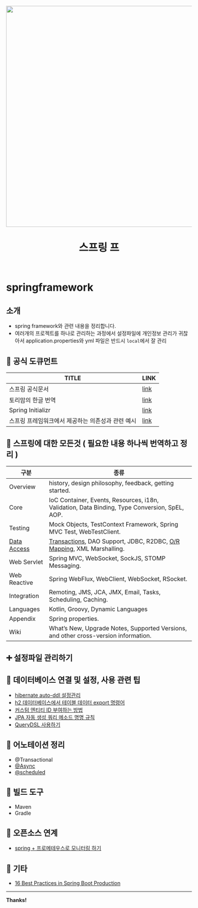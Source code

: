 <h1 align="center">
  <br>
  <img src="https://encrypted-tbn0.gstatic.com/images?q=tbn:ANd9GcQcuSahr_aLdlNT-wkMm8wd06qPnlLK-8uI1Q&usqp=CAU"  width=600"></a>
  <br>
  <br>
     스프링 프
  <br>
  <br>
</h1>


# springframework
                                                                         
## 소개
- spring framework와 관련 내용을 정리합니다.
- 여러개의 프로젝트를 하나로 관리하는 과정에서 설정파일에 개인정보 관리가 귀찮아서 application.properties와 yml 파일은 반드시 `local`에서 잘 관리

## :trident: 공식 도큐먼트
                                                                                                                                               
| TITLE | LINK |
| ------ | ------ |
| 스프링 공식문서 | [link][스프링공식] |
| 토리맘의 한글 번역 | [link][스프링공식번역] |
| Spring Initializr | [link][스프링프로젝트생성] |
| 스프링 프레임워크에서 제공하는 의존성과 관련 예시 | [link][스프링의존성예시] |
                                                                         
## :crown: 스프링에 대한 모든것 ( 필요한 내용 하나씩 번역하고 정리 )

| 구분 | 종류 |
| ------ | ------ |
| Overview | history, design philosophy, feedback, getting started. |
| Core | IoC Container, Events, Resources, i18n, Validation, Data Binding, Type Conversion, SpEL, AOP. |
| Testing | Mock Objects, TestContext Framework, Spring MVC Test, WebTestClient. |
| [Data Access][데이터엑세스] | [Transactions][트랜잭션], DAO Support, JDBC, R2DBC, [O/R Mapping][ORM매핑], XML Marshalling. |
| Web Servlet | Spring MVC, WebSocket, SockJS, STOMP Messaging. |
| Web Reactive | Spring WebFlux, WebClient, WebSocket, RSocket. |
| Integration | Remoting, JMS, JCA, JMX, Email, Tasks, Scheduling, Caching. |
| Languages | Kotlin, Groovy, Dynamic Languages |
| Appendix | Spring properties. |
| Wiki | What’s New, Upgrade Notes, Supported Versions, and other cross-version information. |
                                                                         
                                                                         
                                                                         
                                                                         
                                                                         
## :heavy_plus_sign: 설정파일 관리하기


##  :custard: 데이터베이스 연결 및 설정, 사용 관련 팁
- [hibernate auto-ddl 설정관리](https://github.com/t0e8r1r4y/springframewordk/blob/main/hibernate/ddl_auto.md)
- [h2 데이터베이스에서 테이블 데이터 export 명령어](https://github.com/t0e8r1r4y/springframewordk/blob/main/hibernate/h2-data-export.md)
- [커스텀 엔티티 ID 부여하는 방법](https://github.com/t0e8r1r4y/springframewordk/blob/main/hibernate/Identifiers.md)
- [JPA 자동 생성 쿼리 메소드 명명 규칙](https://github.com/t0e8r1r4y/springframewordk/blob/main/hibernate/JPA_AutoGenQuery.md)
- [QueryDSL 사용하기](https://ict-nroo.tistory.com/117)

## :green_apple: 어노테이션 정리
- @Transactional
- [@Async](https://brunch.co.kr/@springboot/401)
- [@scheduled](https://github.com/t0e8r1r4y/springframewordk/blob/main/annotation/schedule.md)

## :strawberry: 빌드 도구
- Maven
- Gradle

## :banana: 오픈소스 연계
- [spring  + 프로메테우스로 모니터링 하기](https://github.com/t0e8r1r4y/springframewordk/tree/main/prometheus_spring)

##  :purse: 기타
- [16 Best Practices in Spring Boot Production](https://medium.com/@hubian/16-best-practices-in-spring-boot-production-62c065a6145c)


---
**Thanks!**

[//]: # (These are reference links used in the body of this note and get stripped out when the markdown processor does its job. There is no need to format nicely because it shouldn't be seen. Thanks SO - http://stackoverflow.com/questions/4823468/store-comments-in-markdown-syntax)
   [스프링공식]: <https://docs.spring.io/spring-framework/docs/current/reference/html/>
   [스프링공식번역]: <https://godekdls.github.io/>
   [스프링프로젝트생성]: <https://start.spring.io>
   [스프링의존성예시]: <https://github.com/spring-projects/spring-kafka/tree/main/samples>
   [데이터엑세스]: <https://github.com/t0e8r1r4y/springframewordk/blob/main/OfficialDoc/DATAACCESS.md>
   [트랜잭션]: <https://github.com/t0e8r1r4y/springframewordk/blob/main/OfficialDoc/DataAccess/TransactionManagement.md>
   [ORM매핑]: <https://github.com/t0e8r1r4y/springframewordk/blob/main/OfficialDoc/DataAccess/ORMMapping.md>

